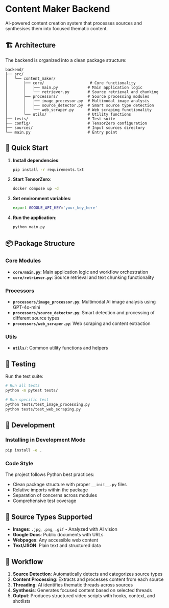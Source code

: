 # Content Maker Backend

AI-powered content creation system that processes sources and synthesises them into focused thematic content.

## 🏗️ Architecture

The backend is organized into a clean package structure:

```
backend/
├── src/
│   └── content_maker/
│       ├── core/                    # Core functionality
│       │   ├── main.py             # Main application logic
│       │   └── retriever.py        # Source retrieval and chunking
│       ├── processors/             # Source processing modules
│       │   ├── image_processor.py  # Multimodal image analysis
│       │   ├── source_detector.py  # Smart source type detection
│       │   └── web_scraper.py      # Web scraping functionality
│       └── utils/                  # Utility functions
├── tests/                          # Test suite
├── config/                         # TensorZero configuration
├── sources/                        # Input sources directory
└── main.py                         # Entry point
```

## 🚀 Quick Start

1. **Install dependencies**:
   ```bash
   pip install -r requirements.txt
   ```

2. **Start TensorZero**:
   ```bash
   docker compose up -d
   ```

3. **Set environment variables**:
   ```bash
   export GOOGLE_API_KEY='your_key_here'
   ```

4. **Run the application**:
   ```bash
   python main.py
   ```

## 📦 Package Structure

### Core Modules

- **`core/main.py`**: Main application logic and workflow orchestration
- **`core/retriever.py`**: Source retrieval and text chunking functionality

### Processors

- **`processors/image_processor.py`**: Multimodal AI image analysis using GPT-4o-mini
- **`processors/source_detector.py`**: Smart detection and processing of different source types
- **`processors/web_scraper.py`**: Web scraping and content extraction

### Utils

- **`utils/`**: Common utility functions and helpers

## 🧪 Testing

Run the test suite:

```bash
# Run all tests
python -m pytest tests/

# Run specific test
python tests/test_image_processing.py
python tests/test_web_scraping.py
```

## 🔧 Development

### Installing in Development Mode

```bash
pip install -e .
```

### Code Style

The project follows Python best practices:
- Clean package structure with proper `__init__.py` files
- Relative imports within the package
- Separation of concerns across modules
- Comprehensive test coverage

## 📁 Source Types Supported

- **Images**: `.jpg`, `.png`, `.gif` - Analyzed with AI vision
- **Google Docs**: Public documents with URLs
- **Webpages**: Any accessible web content
- **Text/JSON**: Plain text and structured data

## 🔄 Workflow

1. **Source Detection**: Automatically detects and categorizes source types
2. **Content Processing**: Extracts and processes content from each source
3. **Threading**: AI identifies thematic threads across sources
4. **Synthesis**: Generates focused content based on selected threads
5. **Output**: Produces structured video scripts with hooks, context, and shotlists
